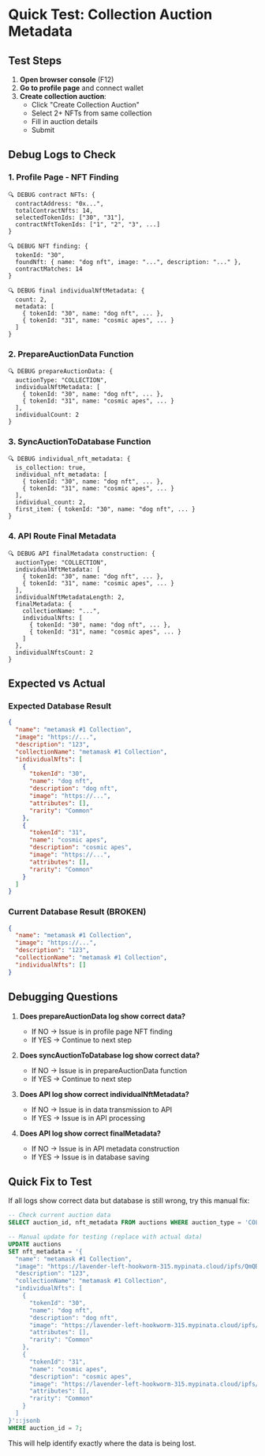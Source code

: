 # Quick Test: Collection Auction Metadata

## Test Steps

1. **Open browser console** (F12)
2. **Go to profile page** and connect wallet
3. **Create collection auction**:
   - Click "Create Collection Auction"
   - Select 2+ NFTs from same collection
   - Fill in auction details
   - Submit

## Debug Logs to Check

### 1. Profile Page - NFT Finding
```
🔍 DEBUG contract NFTs: {
  contractAddress: "0x...",
  totalContractNfts: 14,
  selectedTokenIds: ["30", "31"],
  contractNftTokenIds: ["1", "2", "3", ...]
}

🔍 DEBUG NFT finding: {
  tokenId: "30",
  foundNft: { name: "dog nft", image: "...", description: "..." },
  contractMatches: 14
}

🔍 DEBUG final individualNftMetadata: {
  count: 2,
  metadata: [
    { tokenId: "30", name: "dog nft", ... },
    { tokenId: "31", name: "cosmic apes", ... }
  ]
}
```

### 2. PrepareAuctionData Function
```
🔍 DEBUG prepareAuctionData: {
  auctionType: "COLLECTION",
  individualNftMetadata: [
    { tokenId: "30", name: "dog nft", ... },
    { tokenId: "31", name: "cosmic apes", ... }
  ],
  individualCount: 2
}
```

### 3. SyncAuctionToDatabase Function
```
🔍 DEBUG individual_nft_metadata: {
  is_collection: true,
  individual_nft_metadata: [
    { tokenId: "30", name: "dog nft", ... },
    { tokenId: "31", name: "cosmic apes", ... }
  ],
  individual_count: 2,
  first_item: { tokenId: "30", name: "dog nft", ... }
}
```

### 4. API Route Final Metadata
```
🔍 DEBUG API finalMetadata construction: {
  auctionType: "COLLECTION",
  individualNftMetadata: [
    { tokenId: "30", name: "dog nft", ... },
    { tokenId: "31", name: "cosmic apes", ... }
  ],
  individualNftMetadataLength: 2,
  finalMetadata: {
    collectionName: "...",
    individualNfts: [
      { tokenId: "30", name: "dog nft", ... },
      { tokenId: "31", name: "cosmic apes", ... }
    ]
  },
  individualNftsCount: 2
}
```

## Expected vs Actual

### Expected Database Result
```json
{
  "name": "metamask #1 Collection",
  "image": "https://...",
  "description": "123",
  "collectionName": "metamask #1 Collection",
  "individualNfts": [
    {
      "tokenId": "30",
      "name": "dog nft",
      "description": "dog nft",
      "image": "https://...",
      "attributes": [],
      "rarity": "Common"
    },
    {
      "tokenId": "31", 
      "name": "cosmic apes",
      "description": "cosmic apes",
      "image": "https://...",
      "attributes": [],
      "rarity": "Common"
    }
  ]
}
```

### Current Database Result (BROKEN)
```json
{
  "name": "metamask #1 Collection",
  "image": "https://...",
  "description": "123", 
  "collectionName": "metamask #1 Collection",
  "individualNfts": []
}
```

## Debugging Questions

1. **Does prepareAuctionData log show correct data?**
   - If NO → Issue is in profile page NFT finding
   - If YES → Continue to next step

2. **Does syncAuctionToDatabase log show correct data?**
   - If NO → Issue is in prepareAuctionData function
   - If YES → Continue to next step

3. **Does API log show correct individualNftMetadata?**
   - If NO → Issue is in data transmission to API
   - If YES → Issue is in API processing

4. **Does API log show correct finalMetadata?**
   - If NO → Issue is in API metadata construction
   - If YES → Issue is in database saving

## Quick Fix to Test

If all logs show correct data but database is still wrong, try this manual fix:

```sql
-- Check current auction data
SELECT auction_id, nft_metadata FROM auctions WHERE auction_type = 'COLLECTION' ORDER BY created_at DESC LIMIT 1;

-- Manual update for testing (replace with actual data)
UPDATE auctions 
SET nft_metadata = '{
  "name": "metamask #1 Collection",
  "image": "https://lavender-left-hookworm-315.mypinata.cloud/ipfs/QmQBHELpB8xmSM2iZoo3uRrZpsvuvb4e2CnFqwdLtFQYNu",
  "description": "123",
  "collectionName": "metamask #1 Collection", 
  "individualNfts": [
    {
      "tokenId": "30",
      "name": "dog nft", 
      "description": "dog nft",
      "image": "https://lavender-left-hookworm-315.mypinata.cloud/ipfs/QmQBHELpB8xmSM2iZoo3uRrZpsvuvb4e2CnFqwdLtFQYNu",
      "attributes": [],
      "rarity": "Common"
    },
    {
      "tokenId": "31",
      "name": "cosmic apes",
      "description": "cosmic apes", 
      "image": "https://lavender-left-hookworm-315.mypinata.cloud/ipfs/QmSgBnP4DHdCd7z6KQb886NtXnrCw7ZGR6Sme1Pt9NVa4y",
      "attributes": [],
      "rarity": "Common"
    }
  ]
}'::jsonb
WHERE auction_id = 7;
```

This will help identify exactly where the data is being lost.